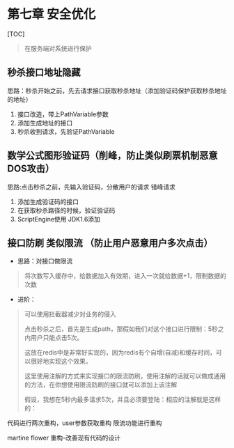 # 第七章 安全优化



[TOC]

> 在服务端对系统进行保护



## 秒杀接口地址隐藏

思路：秒杀开始之前，先去请求接口获取秒杀地址（添加验证码保护获取秒杀地址的地址）

1. 接口改造，带上PathVariable参数
2. 添加生成地址的接口
3. 秒杀收到请求，先验证PathVariable



## 数学公式图形验证码（削峰，防止类似刷票机制恶意DOS攻击）

思路:点击秒杀之前，先输入验证码，分散用户的请求 错峰请求

1. 添加生成验证码的接口
2. 在获取秒杀路径的时候，验证验证码
3. ScriptEngine使用 JDK1.6添加

## 接口防刷 类似限流 （防止用户恶意用户多次点击）

- 思路：对接口做限流

> 将次数写入缓存中，给数据加入有效期，进入一次就给数据+1，限制数据的次数

- 进阶：

> 可以使用拦截器减少对业务的侵入
>
> 点击秒杀之后，首先是生成path，那假如我们对这个接口进行限制：5秒之内用户只能点击5次。
>
> 这放在redis中是非常好实现的，因为redis有个自增(自减)和缓存时间，可以很好地实现这个效果。
>
> 这里使用注解的方式来实现接口的限流防刷，使用注解的话就可以做成通用的方法，在你想使用限流防刷的接口就可以添加上该注解
>
> 假设，我想在5秒内最多请求5次，并且必须要登陆：相应的注解就是这样的：



代码进行两次重构，user参数获取重构 限流功能进行重构

martine flower 重构-改善现有代码的设计



